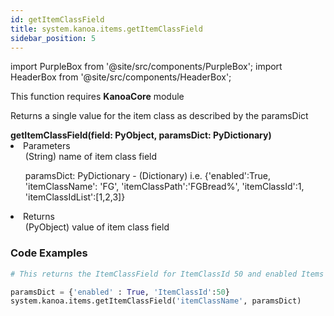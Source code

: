 ```yaml
---
id: getItemClassField
title: system.kanoa.items.getItemClassField
sidebar_position: 5
---
```

import PurpleBox from '@site/src/components/PurpleBox';
import HeaderBox from '@site/src/components/HeaderBox';

<PurpleBox>This function requires <b>KanoaCore</b> module</PurpleBox>


<HeaderBox header="Description">Returns a single value for the item class as described by the paramsDict </HeaderBox>

<HeaderBox header="Syntax">
    <b>getItemClassField(field: PyObject, paramsDict: PyDictionary)</b>
    <li> Parameters <br /> 
        <ul>(String) name of item class field </ul>
        <ul> paramsDict: PyDictionary - (Dictionary) i.e. &#123;'enabled':True, 'itemClassName': 'FG', 'itemClassPath':'FGBread%', 'itemClassId':1, 'itemClassIdList':[1,2,3]}  </ul> 
    </li>
    <li> Returns <br /> 
        <ul>(PyObject) value of item class field </ul>
    </li>
</HeaderBox>


### Code Examples

```py
# This returns the ItemClassField for ItemClassId 50 and enabled Items

paramsDict = {'enabled' : True, 'ItemClassId':50}
system.kanoa.items.getItemClassField('itemClassName', paramsDict)

```